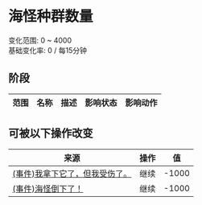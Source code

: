 # 海怪种群数量  
变化范围: 0 ~ 4000  
基础变化率: 0 / 每15分钟  
## 阶段  
范围  |  名称  |  描述  |  影响状态  |  影响动作  
----  |  ----  |  ----  |  ----  |  ----  
## 可被以下操作改变  
来源  |  操作  |  值  
----  |  ----  |  ----  
[(事件)我拿下它了，但我受伤了。](Event_SeahoundFightMixedSuccess.md)  |  继续  |  -1000  
[(事件)海怪倒下了！](Event_SeahoundFightSuccess.md)  |  继续  |  -1000  
